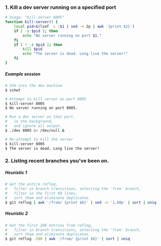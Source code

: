 ### 1. Kill a dev server running on a specified port
```bash
# Usage: "kill-server 8005"
function kill-server() {
    local pid=$(lsof -i :$1 | sed -n 2p | awk '{print $2}')
	if [ -z $pid ]; then
	    echo "No server running on port $1."
	fi
	if [ ! -z $pid ]; then
	    kill $pid
	    echo "The server is dead. Long live the server!"
	fi
}
```
##### Example session
```bash
# SSH into the dev machine
$ sshwt

# Attempt to kill server on port 8005
$ kill-server 8005
$ No server running on port 8005.

# Run a dev server on that port,
#   in the background,
#   and ignore all output.
$ ./dev 8005 &> /dev/null &

# Re-attempt to kill the server
$ kill-server 8005
$ The server is dead. Long live the server!
```

### 2. Listing recent branches you've been on.

##### Heuristic 1
```bash
# Get the entire reflog,
#   filter in branch transitions, selecting the 'from' branch,
#   filter in the first 60 lines,
#   sort them and eliminate duplicates.
$ git reflog | awk '/from/ {print $6}' | sed -n '1,60p' | sort | uniq
```

##### Heuristic 2
```bash
# Get the first 200 entries from reflog,
#   filter in branch transitions, selecting the 'from' branch,
#   sort them and eliminate duplicates.
$ git reflog -200 | awk '/from/ {print $6}' | sort | uniq
```
